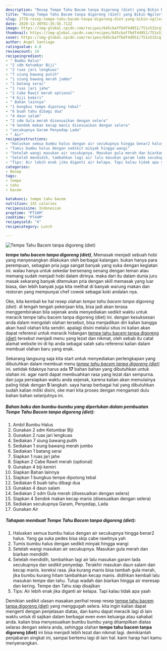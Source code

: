 ```yaml
---
description: "Resep Tempe Tahu Bacem tanpa digoreng (diet) yang Bikin Ngiler"
title: "Resep Tempe Tahu Bacem tanpa digoreng (diet) yang Bikin Ngiler"
slug: 2778-resep-tempe-tahu-bacem-tanpa-digoreng-diet-yang-bikin-ngiler
date: 2020-12-30T01:35:55.712Z
image: https://img-global.cpcdn.com/recipes/645cbaffbdf4d951/751x532cq70/tempe-tahu-bacem-tanpa-digoreng-diet-foto-resep-utama.jpg
thumbnail: https://img-global.cpcdn.com/recipes/645cbaffbdf4d951/751x532cq70/tempe-tahu-bacem-tanpa-digoreng-diet-foto-resep-utama.jpg
cover: https://img-global.cpcdn.com/recipes/645cbaffbdf4d951/751x532cq70/tempe-tahu-bacem-tanpa-digoreng-diet-foto-resep-utama.jpg
author: Angel Santiago
ratingvalue: 4.8
reviewcount: 14
recipeingredient:
- " Bumbu Halus"
- "2 sdm Ketumbar Biji"
- "2 ruas jari lengkuas"
- "7 siung bawang putih"
- "1 siung bawang merah jumbo"
- "1 batang serai"
- "1 ruas jari jahe"
- "2 Cabe Rawit merah optional"
- "4 biji kemiri"
- " Bahan lainnya"
- "1 bungkus tempe dipotong tebal"
- "6 buah tahu dibagi dua"
- "4 daun salam"
- "2 sdm Gula merah disesuaikan dengan selera"
- "4 Sendok makan kecap manis disesuaikan dengan selera"
- "secukupnya Garam Penyedap Lada"
- " Air"
recipeinstructions:
- "Haluskan semua bumbu halus dengan air secukupnya hingga benar2 halus. Yang ga suka pedes bisa skip cabe rawitnya yah"
- "Tumis bumbu halus dengan sedikit minyak hingga wangi"
- "Setelah wangi masukan air secukupnya. Masukan gula merah dan biarkan mendidih"
- "Setelah mendidih, tambahkan lagi air lalu masukan garam lada secukupnya dan sedikit penyedap. Terakhir masukan daun salam dan kecap manis. koreksi rasa. jika kurang manis bisa tambah gula merah, jika bumbu kurang hitam tambahkan kecap manis. didihkan kembali lalu masukan tempe dan tahu. Tutup wadah dan biarkan hingga air meresap dan kering. Tempe dan Tahu siap disajikan"
- "Tips: Air lebih enak jika diganti air kelapa. Tapi kalau tidak apa yaah"
categories:
- Resep
tags:
- tempe
- tahu
- bacem

katakunci: tempe tahu bacem 
nutrition: 141 calories
recipecuisine: Indonesian
preptime: "PT16M"
cooktime: "PT44M"
recipeyield: "4"
recipecategory: Lunch

---
```



![Tempe Tahu Bacem tanpa digoreng (diet)](https://img-global.cpcdn.com/recipes/645cbaffbdf4d951/751x532cq70/tempe-tahu-bacem-tanpa-digoreng-diet-foto-resep-utama.jpg)

<b><i>tempe tahu bacem tanpa digoreng (diet)</i></b>, Memasak menjadi sebuah hobi yang menyenangkan dilakukan oleh berbagai kalangan. bukan hanya para perempuan, sebagian pria juga sangat banyak yang suka dengan kegiatan ini. walau hanya untuk sekedar bersenang senang dengan teman atau memang sudah menjadi hobi dalam dirinya. maka dari itu dalam dunia juru masak sekarang banyak ditemukan pria dengan skill memasak yang luar biasa, dan lebih banyak juga kita melihat di banyak warung makan dan restoran yang mempunyai chef cowok sebagai koki andalan nya.



Oke, kita kembali ke hal resep olahan <i>tempe tahu bacem tanpa digoreng (diet)</i>. di tengah tengah pekerjaan kita, bisa jadi akan terasa menggembirakan bila sejenak anda menyediakan sedikit waktu untuk meracik tempe tahu bacem tanpa digoreng (diet) ini. dengan kesuksesan anda dalam mengolah olahan tersebut, bisa menjadikan diri kalian bangga akan hasil olahan kita sendiri. apalagi disini melalui situs ini kalian akan dapat referensi untuk meracik hidangan <u>tempe tahu bacem tanpa digoreng (diet)</u> tersebut menjadi menu yang lezat dan nikmat, oleh sebab itu catat alamat website ini di hp anda sebagai salah satu referensi kalian dalam membuat olahan baru yang enak.


Sekarang langsung saja kita start untuk menyediakan perlengkapan yang dibutuhkan dalam membuat menu <u><i>tempe tahu bacem tanpa digoreng (diet)</i></u> ini. setidak tidaknya harus ada <b>17</b> bahan bahan yang dibutuhkan untuk olahan ini. agar nanti dapat membuahkan rasa yang lezat dan sempurna. dan juga persiapkan waktu anda sejenak, karena kalian akan memulainya paling tidak dengan <b>5</b> langkah. saya harap berbagai hal yang dibutuhkan sudah kalian miliki disini, oke mari kita proses dengan mengamati dulu bahan bahan selanjutnya ini.

<!--inarticleads1-->

##### Bahan baku dan bumbu-bumbu yang diperlukan dalam pembuatan Tempe Tahu Bacem tanpa digoreng (diet):

1. Ambil  Bumbu Halus
1. Gunakan 2 sdm Ketumbar Biji
1. Gunakan 2 ruas jari lengkuas
1. Sediakan 7 siung bawang putih
1. Sediakan 1 siung bawang merah jumbo
1. Sediakan 1 batang serai
1. Siapkan 1 ruas jari jahe
1. Siapkan 2 Cabe Rawit merah (optional)
1. Gunakan 4 biji kemiri
1. Siapkan  Bahan lainnya
1. Siapkan 1 bungkus tempe dipotong tebal
1. Sediakan 6 buah tahu dibagi dua
1. Gunakan 4 daun salam
1. Sediakan 2 sdm Gula merah (disesuaikan dengan selera)
1. Siapkan 4 Sendok makan kecap manis (disesuaikan dengan selera)
1. Sediakan secukupnya Garam, Penyedap, Lada
1. Gunakan  Air




<!--inarticleads2-->

##### Tahapan membuat Tempe Tahu Bacem tanpa digoreng (diet):

1. Haluskan semua bumbu halus dengan air secukupnya hingga benar2 halus. Yang ga suka pedes bisa skip cabe rawitnya yah
1. Tumis bumbu halus dengan sedikit minyak hingga wangi
1. Setelah wangi masukan air secukupnya. Masukan gula merah dan biarkan mendidih
1. Setelah mendidih, tambahkan lagi air lalu masukan garam lada secukupnya dan sedikit penyedap. Terakhir masukan daun salam dan kecap manis. koreksi rasa. jika kurang manis bisa tambah gula merah, jika bumbu kurang hitam tambahkan kecap manis. didihkan kembali lalu masukan tempe dan tahu. Tutup wadah dan biarkan hingga air meresap dan kering. Tempe dan Tahu siap disajikan
1. Tips: Air lebih enak jika diganti air kelapa. Tapi kalau tidak apa yaah




Demikian sedikit ulasan masakan perihal resep resep <u>tempe tahu bacem tanpa digoreng (diet)</u> yang menggugah selera. kita ingin kalian dapat mengerti dengan penjelasan diatas, dan kamu dapat meracik lagi di lain waktu untuk di sajikan dalam berbagai even even keluarga atau sahabat anda. kalian bisa menyesuaikan bumbu bumbu yang ditampilkan diatas selaras dengan selera anda, sehingga olahan <b>tempe tahu bacem tanpa digoreng (diet)</b> ini bisa menjadi lebih lezat dan nikmat lagi. demikianlah penjabaran singkat ini, sampai bertemu lagi di lain hal. kami harap hari kamu menyenangkan.
